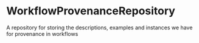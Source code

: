 # WorkflowProvenanceRepository
A repository for storing the descriptions, examples and instances we have for provenance in workflows
